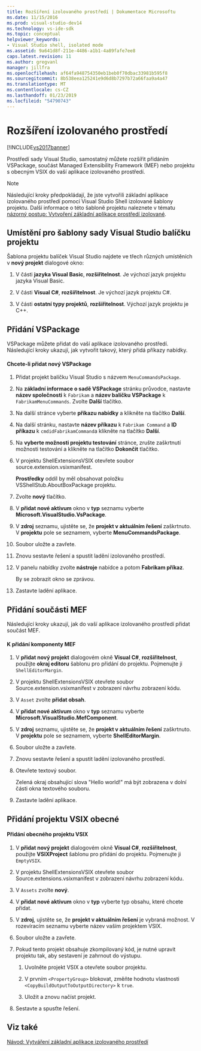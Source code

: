 ```yaml
---
title: Rozšíření izolovaného prostředí | Dokumentace Microsoftu
ms.date: 11/15/2016
ms.prod: visual-studio-dev14
ms.technology: vs-ide-sdk
ms.topic: conceptual
helpviewer_keywords:
- Visual Studio shell, isolated mode
ms.assetid: 9a641d8f-211e-4486-a1b1-4a89fafe7ee8
caps.latest.revision: 11
ms.author: gregvanl
manager: jillfra
ms.openlocfilehash: af64fa948754350eb1beb0f70dbac33981b595f8
ms.sourcegitcommit: 8b538eea125241e9d6d8b7297b72a66faa9a4a47
ms.translationtype: MT
ms.contentlocale: cs-CZ
ms.lasthandoff: 01/23/2019
ms.locfileid: "54790743"
---
```

# <a name="extending-the-isolated-shell"></a>Rozšíření izolovaného prostředí
[!INCLUDE[vs2017banner](../includes/vs2017banner.md)]

Prostředí sady Visual Studio, samostatný můžete rozšířit přidáním VSPackage, součást Managed Extensibility Framework (MEF) nebo projektu s obecným VSIX do vaší aplikace izolovaného prostředí.  
  
> [!NOTE]
>  Následující kroky předpokládají, že jste vytvořili základní aplikace izolovaného prostředí pomocí Visual Studio Shell izolované šablony projektu. Další informace o této šabloně projektu naleznete v tématu [názorný postup: Vytvoření základní aplikace prostředí izolované](../extensibility/walkthrough-creating-a-basic-isolated-shell-application.md).  
  
## <a name="locations-for-the-visual-studio-package-project-template"></a>Umístění pro šablony sady Visual Studio balíčku projektu  
 Šablona projektu balíček Visual Studio najdete ve třech různých umístěních v **nový projekt** dialogové okno:  
  
1.  V části **jazyka Visual Basic**, **rozšiřitelnost**. Je výchozí jazyk projektu jazyka Visual Basic.  
  
2.  V části **Visual C#**, **rozšiřitelnost**. Je výchozí jazyk projektu C#.  
  
3.  V části **ostatní typy projektů**, **rozšiřitelnost**. Výchozí jazyk projektu je C++.  
  
## <a name="adding-a-vspackage"></a>Přidání VSPackage  
 VSPackage můžete přidat do vaší aplikace izolovaného prostředí. Následující kroky ukazují, jak vytvořit takový, který přidá příkazy nabídky.  
  
#### <a name="to-add-a-new-vspackage"></a>Chcete-li přidat nový VSPackage  
  
1.  Přidat projekt balíčku Visual Studio s názvem `MenuCommandsPackage`.  
  
2.  Na **základní informace o sadě VSPackage** stránku průvodce, nastavte **název společnosti** k `Fabrikam` a **název balíčku VSPackage** k `FabrikamMenuCommands`. Zvolte **Další** tlačítko.  
  
3.  Na další stránce vyberte **příkazu nabídky** a klikněte na tlačítko **Další**.  
  
4.  Na další stránku, nastavte **název příkazu** k `Fabrikam Command` a **ID příkazu** k `cmdidFabrikamCommand`a klikněte na tlačítko **Další**.  
  
5.  Na **vyberte možnosti projektu testování** stránce, zrušte zaškrtnutí možnosti testování a klikněte na tlačítko **Dokončit** tlačítko.  
  
6.  V projektu ShellExtensionsVSIX otevřete soubor source.extension.vsixmanifest.  
  
     **Prostředky** oddíl by měl obsahovat položku VSShellStub.AboutBoxPackage projektu.  
  
7.  Zvolte **nový** tlačítko.  
  
8.  V **přidat nové aktivum** okno v **typ** seznamu vyberte **Microsoft.VisualStudio.VsPackage**.  
  
9. V **zdroj** seznamu, ujistěte se, že **projekt v aktuálním řešení** zaškrtnuto. V **projektu** pole se seznamem, vyberte **MenuCommandsPackage**.  
  
10. Soubor uložte a zavřete.  
  
11. Znovu sestavte řešení a spustit ladění izolovaného prostředí.  
  
12. V panelu nabídky zvolte **nástroje** nabídce a potom **Fabrikam příkaz**.  
  
     By se zobrazit okno se zprávou.  
  
13. Zastavte ladění aplikace.  
  
## <a name="adding-a-mef-component-part"></a>Přidání součásti MEF  
 Následující kroky ukazují, jak do vaší aplikace izolovaného prostředí přidat součást MEF.  
  
#### <a name="to-add-a-mef-component"></a>K přidání komponenty MEF  
  
1.  V **přidat nový projekt** dialogovém okně **Visual C#**, **rozšiřitelnost**, použijte **okraj editoru** šablonu pro přidání do projektu. Pojmenujte ji `ShellEditorMargin`.  
  
2.  V projektu ShellExtensionsVSIX otevřete soubor Source.extension.vsixmanifest v zobrazení návrhu zobrazení kódu.  
  
3.  V `Asset` zvolte **přidat obsah**.  
  
4.  V **přidat nové aktivum** okno v **typ** seznamu vyberte **Microsoft.VisualStudio.MefComponent**.  
  
5.  V **zdroj** seznamu, ujistěte se, že **projekt v aktuálním řešení** zaškrtnuto. V **projektu** pole se seznamem, vyberte **ShellEditorMargin**.  
  
6.  Soubor uložte a zavřete.  
  
7.  Znovu sestavte řešení a spustit ladění izolovaného prostředí.  
  
8.  Otevřete textový soubor.  
  
     Zelená okraj obsahující slova "Hello world!" má být zobrazena v dolní části okna textového souboru.  
  
9. Zastavte ladění aplikace.  
  
## <a name="adding-a-generic-vsix-project"></a>Přidání projektu VSIX obecné  
  
#### <a name="to-add-a-generic-vsix-project"></a>Přidání obecného projektu VSIX  
  
1.  V **přidat nový projekt** dialogovém okně **Visual C#**, **rozšiřitelnost**, použijte **VSIXProject** šablonu pro přidání do projektu. Pojmenujte ji `EmptyVSIX`.  
  
2.  V projektu ShellExtensionsVSIX otevřete soubor Source.extensions.vsixmanifest v zobrazení návrhu zobrazení kódu.  
  
3.  V `Assets` zvolte **nový**.  
  
4.  V **přidat nové aktivum** okno v **typ** vyberte typ obsahu, které chcete přidat.  
  
5.  V **zdroj**, ujistěte se, že **projekt v aktuálním řešení** je vybraná možnost. V rozevíracím seznamu vyberte název vaším projektem VSIX.  
  
6.  Soubor uložte a zavřete.  
  
7.  Pokud tento projekt obsahuje zkompilovaný kód, je nutné upravit projektu tak, aby sestavení je zahrnout do výstupu.  
  
    1.  Uvolněte projekt VSIX a otevřete soubor projektu.  
  
    2.  V prvním `<PropertyGroup>` blokovat, změňte hodnotu vlastnosti `<CopyBuildOutputToOutputDirectory>` k `true`.  
  
    3.  Uložit a znovu načíst projekt.  
  
8.  Sestavte a spusťte řešení.  
  
## <a name="see-also"></a>Viz také  
 [Návod: Vytváření základní aplikace izolovaného prostředí](../extensibility/walkthrough-creating-a-basic-isolated-shell-application.md)
